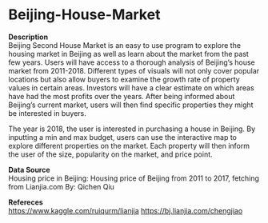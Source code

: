 # Beijing-House-Market

**Description**  
Beijing Second House Market is an easy to use program to explore the housing market in Beijing as well as learn about the market from the past few years. 
Users will have access to a thorough analysis of Beijing’s house market from 2011-2018. Different types of visuals will not only cover popular locations but also allow buyers to examine the growth rate of property values in certain areas. Investors will have a clear estimate on which areas have had the most profits over the years. After being informed about Beijing’s current market, users will then find specific properties they might be interested in buyers.

The year is 2018, the user is interested in purchasing a house in Beijing. By inputting a min and max budget, users can use the interactive map to explore different properties on the market. Each property will then inform the user of the size, popularity on the market, and price point. 

**Data Source**  
Housing price in Beijing:
Housing price of Beijing from 2011 to 2017, fetching from Lianjia.com
By: Qichen Qiu

**Refereces**   
https://www.kaggle.com/ruiqurm/lianjia
https://bj.lianjia.com/chengjiao
